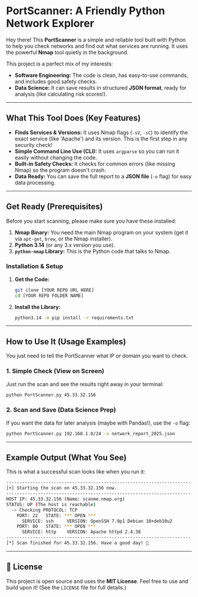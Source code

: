 # PortScanner: A Friendly Python Network Explorer

Hey there! This **PortScanner** is a simple and reliable tool built with Python to help you check networks and find out what services are running. It uses the powerful **Nmap** tool quietly in the background.

This project is a perfect mix of my interests:
* **Software Engineering:** The code is clean, has easy-to-use commands, and includes good safety checks.
* **Data Science:** It can save results in structured **JSON format**, ready for analysis (like calculating risk scores!).

---

## What This Tool Does (Key Features)

* **Finds Services & Versions:** It uses Nmap flags (`-sV`, `-sC`) to identify the exact service (like 'Apache') and its version. This is the first step in any security check!
* **Simple Command Line Use (CLI):** It uses `argparse` so you can run it easily without changing the code.
* **Built-in Safety Checks:** It checks for common errors (like missing Nmap) so the program doesn't crash.
* **Data Ready:** You can save the full report to a **JSON file** (`-o` flag) for easy data processing.

---

## Get Ready (Prerequisites)

Before you start scanning, please make sure you have these installed:

1.  **Nmap Binary:** You need the main Nmap program on your system (get it via `apt-get`, `brew`, or the Nmap installer).
2.  **Python 3.14** (or any 3.x version you use).
3.  **`python-nmap` Library:** This is the Python code that talks to Nmap.

### Installation & Setup

1.  **Get the Code:**
    ```bash
    git clone [YOUR REPO URL HERE]
    cd [YOUR REPO FOLDER NAME]
    ```

2.  **Install the Library:**
    ```bash
    python3.14 -m pip install -r requirements.txt
    ```

---

## How to Use It (Usage Examples)

You just need to tell the PortScanner what IP or domain you want to check.

### 1. Simple Check (View on Screen)

Just run the scan and see the results right away in your terminal:

```bash
python PortScanner.py 45.33.32.156
````

### 2\. Scan and Save (Data Science Prep)

If you want the data for later analysis (maybe with Pandas\!), use the `-o` flag:

```bash
python PortScanner.py 192.168.1.0/24 -o network_report_2025.json
```

-----

## Example Output (What You See)

This is what a successful scan looks like when you run it:

```bash
----------------------------------------------------------------------
[+] Starting the scan on 45.33.32.156 now.
----------------------------------------------------------------------
HOST IP: 45.33.32.156 (Name: scanme.nmap.org)
STATUS: UP (The host is reachable)
  -> Checking PROTOCOL: TCP
    PORT: 22   STATE: *** OPEN ***
      SERVICE: ssh     VERSION: OpenSSH 7.9p1 Debian 10+deb10u2
    PORT: 80   STATE: *** OPEN ***
      SERVICE: http    VERSION: Apache httpd 2.4.38
----------------------------------------------------------------------
[*] Scan finished for 45.33.32.156. Have a good day! 👋
```

-----

## 📜 License

This project is open source and uses the **MIT License**. Feel free to use and build upon it\! (See the `LICENSE` file for full details.)
